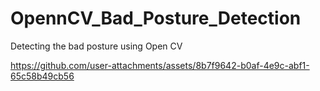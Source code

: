 # OpennCV_Bad_Posture_Detection
Detecting the bad posture using Open CV

https://github.com/user-attachments/assets/8b7f9642-b0af-4e9c-abf1-65c58b49cb56
